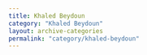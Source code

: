 ```yaml
---
title: Khaled Beydoun
category: "Khaled Beydoun"
layout: archive-categories
permalink: "category/khaled-beydoun"
---
```

